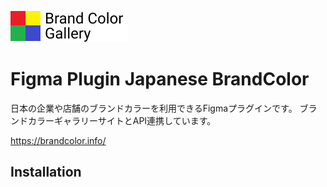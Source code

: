 ![BrandColor Gallery](/brandcolor-gallery.png)

# Figma Plugin Japanese BrandColor

日本の企業や店舗のブランドカラーを利用できるFigmaプラグインです。
ブランドカラーギャラリーサイトとAPI連携しています。

https://brandcolor.info/

## Installation

